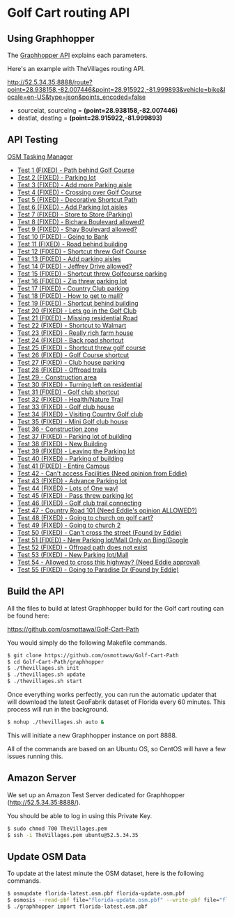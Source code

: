 Golf Cart routing API
=====================

Using Graphhopper
-----------------

The [Graphhopper API](https://github.com/graphhopper/directions-api/blob/master/docs-routing.md) explains each parameters.

Here's an example with TheVillages routing API.

http://52.5.34.35:8888/route?point=28.938158,-82.007446&point=28.915922,-81.999893&vehicle=bike&locale=en-US&type=json&points_encoded=false

- sourcelat, sourcelng = **(point=28.938158,-82.007446)**
- destlat, destlng = **(point=28.915922,-81.999893)**

API Testing
-----------

[OSM Tasking Manager](http://tasks.osmcanada.ca/project/12)

- [Test 1 (FIXED) - Path behind Golf Course](http://52.5.34.35:8888/?point=28.939026%2C-81.964225&point=28.936848%2C-81.958013&vehicle=bike&locale=en-US&layer=Esri%20Aerial)
- [Test 2 (FIXED) - Parking lot](http://52.5.34.35:8888/?point=28.935562%2C-81.971344&point=28.934763%2C-81.971709&vehicle=bike&locale=en-US&layer=Esri%20Aerial)
- [Test 3 (FIXED) - Add more Parking aisle](http://52.5.34.35:8888/?point=28.843283%2C-82.021512&point=28.845397%2C-82.023861&vehicle=bike&locale=en-US&layer=Esri%20Aerial)
- [Test 4 (FIXED) - Crossing over Golf Course](http://52.5.34.35:8888/?point=28.938885%2C-81.957643&point=28.93751%2C-81.958131&vehicle=bike&locale=en-US&layer=Esri%20Aerial)
- [Test 5 (FIXED) - Decorative Shortcut Path](http://52.5.34.35:8888/?point=28.939176%2C-81.952541&point=28.93989%2C-81.951646&vehicle=bike&locale=en-US&layer=Esri%20Aerial)
- [Test 6 (FIXED) - Add Parking lot aisles](http://52.5.34.35:8888/?point=28.936524%2C-81.94435&point=28.937407%2C-81.943454&vehicle=bike&locale=en-US&layer=Esri%20Aerial)
- [Test 7 (FIXED) - Store to Store (Parking)](http://52.5.34.35:8888/?point=28.939702%2C-81.945246&point=28.938561%2C-81.943932&vehicle=bike&locale=en-US&layer=Esri%20Aerial)
- [Test 8 (FIXED) - Bichara Boulevard allowed?](http://52.5.34.35:8888/?point=28.938975%2C-81.945176&point=28.936763%2C-81.942354&vehicle=bike&locale=en-US&layer=Esri%20Aerial)
- [Test 9 (FIXED) - Shay Boulevard allowed?](http://52.5.34.35:8888/?point=28.937979%2C-81.939796&point=28.93859%2C-81.939774&vehicle=bike&locale=en-US&layer=Esri%20Aerial)
- [Test 10 (FIXED) - Going to Bank](http://52.5.34.35:8888/?point=28.937162%2C-81.940295&point=28.937895%2C-81.939849&vehicle=bike&locale=en-US&layer=Esri%20Aerial)
- [Test 11 (FIXED) - Road behind building](http://52.5.34.35:8888/?point=28.937914%2C-81.941764&point=28.938651%2C-81.942827&vehicle=bike&locale=en-US&layer=Esri%20Aerial)
- [Test 12 (FIXED) - Shortcut threw Golf Course](http://52.5.34.35:8888/?point=28.931125%2C-81.917726&point=28.931266%2C-81.922147&vehicle=bike&locale=en-US&layer=Esri%20Aerial)
- [Test 13 (FIXED) - Add parking aisles](http://52.5.34.35:8888/?point=28.937022%2C-81.935778&point=28.937172%2C-81.933728&vehicle=bike&locale=en-US&layer=Esri%20Aerial)
- [Test 14 (FIXED) - Jeffrey Drive allowed?](http://52.5.34.35:8888/?point=28.937857%2C-81.933374&point=28.938463%2C-81.933342&vehicle=bike&locale=en-US&layer=Esri%20Aerial)
- [Test 15 (FIXED) - Shortcut threw Golfcourse parking](http://52.5.34.35:8888/?point=28.945209%2C-81.939447&point=28.946124%2C-81.940702&vehicle=bike&locale=en-US&layer=Esri%20Aerial)
- [Test 16 (FIXED) - Zip threw parking lot](http://52.5.34.35:8888/?point=28.953513%2C-81.941716&point=28.954104%2C-81.941389&vehicle=bike&locale=en-US&layer=Esri%20Aerial)
- [Test 17 (FIXED) - Country Club parking](http://52.5.34.35:8888/?point=28.950964%2C-81.946437&point=28.95149%2C-81.946657&vehicle=bike&locale=en-US&layer=Esri%20Aerial)
- [Test 18 (FIXED) - How to get to mall?](http://52.5.34.35:8888/?point=28.950654%2C-81.954736&point=28.951452%2C-81.957386&vehicle=bike&locale=en-US&layer=Esri%20Aerial)
- [Test 19 (FIXED) - Shortcut behind building](http://52.5.34.35:8888/?point=28.94811%2C-81.949591&point=28.948232%2C-81.951082&vehicle=bike&locale=en-US&layer=Esri%20Aerial)
- [Test 20 (FIXED) - Lets go in the Golf Club](http://52.5.34.35:8888/?point=28.96543%2C-81.960513&point=28.966735%2C-81.96113&vehicle=bike&locale=en-US&layer=Esri%20Aerial)
- [Test 21 (FIXED) - Missing residential Road](http://52.5.34.35:8888/?point=28.960995%2C-81.960792&point=28.960638%2C-81.962122&vehicle=bike&locale=en-US&layer=Esri%20Aerial)
- [Test 22 (FIXED) - Shortcut to Walmart](http://52.5.34.35:8888/?point=28.961248%2C-81.964654&point=28.962238%2C-81.962943&vehicle=bike&locale=en-US&layer=Esri%20Aerial)
- [Test 23 (FIXED) - Really rich farm house](http://52.5.34.35:8888/?point=28.956559%2C-81.957107&point=28.959394%2C-81.953239&vehicle=bike&locale=en-US&layer=Esri%20Aerial)
- [Test 24 (FIXED) - Back road shortcut](http://52.5.34.35:8888/?point=28.973845%2C-81.96091&point=28.973986%2C-81.962396&vehicle=bike&locale=en-US&layer=Esri%20Aerial)
- [Test 25 (FIXED) - Shortcut threw golf course](http://52.5.34.35:8888/?point=28.969349%2C-81.955422&point=28.968889%2C-81.953706&vehicle=bike&locale=en-US&layer=Esri%20Aerial)
- [Test 26 (FIXED) - Golf Course shortcut](http://52.5.34.35:8888/?point=28.944988%2C-81.963834&point=28.946425%2C-81.965169&vehicle=bike&locale=en-US&layer=Esri%20Aerial)
- [Test 27 (FIXED) - Club house parking](http://52.5.34.35:8888/?point=28.960258%2C-81.982679&point=28.959267%2C-81.982893&vehicle=bike&locale=en-US&layer=Esri%20Aerial)
- [Test 28 (FIXED) - Offroad trails](http://52.5.34.35:8888/?point=28.95532%2C-81.987276&point=28.963825%2C-81.995559&vehicle=bike&locale=en-US&layer=Esri%20Aerial)
- [Test 29 - Construction area](http://52.5.34.35:8888/?point=28.971325%2C-81.96761&point=28.974112%2C-81.968082&vehicle=bike&locale=en-US&layer=Esri%20Aerial)
- [Test 30 (FIXED) - Turning left on residential](http://52.5.34.35:8888/?point=28.964989%2C-81.987426&point=28.964219%2C-81.987614&vehicle=bike&locale=en-US&layer=Esri%20Aerial)
- [Test 31 (FIXED) - Golf club shortcut](http://52.5.34.35:8888/?point=28.972385%2C-82.013422&point=28.972812%2C-82.013036&vehicle=bike&locale=en-US&layer=Esri%20Aerial)
- [Test 32 (FIXED) - Health/Nature Trail](http://52.5.34.35:8888/?point=28.965552%2C-82.000666&point=28.963168%2C-81.997919&vehicle=bike&locale=en-US&layer=Esri%20Aerial)
- [Test 33 (FIXED) - Golf club house](http://52.5.34.35:8888/?point=28.971278%2C-82.029376&point=28.970306%2C-82.029478&vehicle=bike&locale=en-US&layer=Esri%20Aerial)
- [Test 34 (FIXED) - Visiting Country Golf club](http://52.5.34.35:8888/?point=28.92843%2C-82.008294&point=28.927688%2C-82.0078&vehicle=bike&locale=en-US&layer=Esri%20Aerial)
- [Test 35 (FIXED) - Mini Golf club house](http://52.5.34.35:8888/?point=28.94722%2C-81.992465&point=28.947481%2C-81.992866&vehicle=bike&locale=en-US&layer=Esri%20Aerial)
- [Test 36 - Construction zone](http://52.5.34.35:8888/?point=28.929482%2C-81.996524&point=28.926665%2C-81.99867&vehicle=bike&locale=en-US&layer=Esri%20Aerial)
- [Test 37 (FIXED) - Parking lot of building](http://52.5.34.35:8888/?point=28.933407%2C-82.001127&point=28.933782%2C-82.0008&vehicle=bike&locale=en-US&layer=Esri%20Aerial)
- [Test 38 (FIXED) - New Building](http://52.5.34.35:8888/?point=28.926444%2C-82.011909&point=28.926759%2C-82.012317&vehicle=bike&locale=en-US&layer=Esri%20Aerial)
- [Test 39 (FIXED) - Leaving the Parking lot](http://52.5.34.35:8888/?point=28.925796%2C-82.002452&point=28.925505%2C-82.002377&vehicle=bike&locale=en-US&layer=Esri%20Aerial)
- [Test 40 (FIXED) - Parking of building](http://52.5.34.35:8888/?point=28.92859%2C-82.027788&point=28.928801%2C-82.027043&vehicle=bike&locale=en-US&layer=Esri%20Aerial)
- [Test 41 (FIXED) - Entire Campus](http://52.5.34.35:8888/?point=28.925233%2C-82.028738&point=28.925176%2C-82.027386&vehicle=bike&locale=en-US&layer=Esri%20Aerial)
- [Test 42 - Can't access Facilities (Need opinion from Eddie)](http://52.5.34.35:8888/?point=28.929688%2C-82.028126&point=28.931491%2C-82.028298&vehicle=bike&locale=en-US&layer=Esri%20Aerial)
- [Test 43 (FIXED) - Advance Parking lot](http://52.5.34.35:8888/?point=28.925181%2C-82.026372&point=28.925275%2C-82.024484&vehicle=bike&locale=en-US&layer=Esri%20Aerial)
- [Test 44 (FIXED) - Lots of One way!](http://52.5.34.35:8888/?point=28.925312%2C-82.028614&point=28.923082%2C-82.02649&vehicle=bike&locale=en-US&layer=Esri%20Aerial)
- [Test 45 (FIXED) - Pass threw parking lot](http://52.5.34.35:8888/?point=28.929904%2C-82.017778&point=28.92905%2C-82.017859&vehicle=bike&locale=en-US&layer=Esri%20Aerial)
- [Test 46 (FIXED) - Golf club trail connecting](http://52.5.34.35:8888/?point=28.952597%2C-82.011244&point=28.95325%2C-82.015697&vehicle=bike&locale=en-US&layer=Esri%20Aerial)
- [Test 47 - Country Road 101 (Need Eddie's opinion ALLOWED?)](http://52.5.34.35:8888/?point=28.932627%2C-82.018851&point=28.936843%2C-82.020385&vehicle=bike&locale=en-US&layer=Esri%20Aerial)
- [Test 48 (FIXED) - Going to church on golf cart?](http://52.5.34.35:8888/?point=28.983207%2C-82.035459&point=28.984802%2C-82.034118&vehicle=bike&locale=en-US&layer=Esri%20Aerial)
- [Test 49 (FIXED) - Going to church 2](http://52.5.34.35:8888/?point=28.978974%2C-82.024677&point=28.980504%2C-82.026104&vehicle=bike&locale=en-US&layer=Esri%20Aerial)
- [Test 50 (FIXED) - Can't cross the street (Found by Eddie)](http://52.5.34.35:8888/?point=28.928148%2C-82.01722&point=28.928092%2C-82.015107&vehicle=bike&locale=en-US&layer=Lyrk)
- [Test 51 (FIXED) - New Parking lot/Mall Only on Bing/Google](http://52.5.34.35:8888/?point=28.954268%2C-81.954961&point=28.95332%2C-81.956173&vehicle=bike&locale=en-US&layer=Esri%20Aerial)
- [Test 52 (FIXED) - Offroad path does not exist](http://52.5.34.35:8888/?point=28.953039%2C-81.95613&point=28.955968%2C-81.958174&vehicle=bike&locale=en-US&layer=Esri%20Aerial)
- [Test 53 (FIXED) - New Parking lot/Mall](http://52.5.34.35:8888/?point=28.95286%2C-81.966097&point=28.951199%2C-81.96533&vehicle=bike&locale=en-US&layer=Esri%20Aerial)
- [Test 54 - Allowed to cross this highway? (Need Eddie approval)](http://52.5.34.35:8888/?point=28.956888%2C-81.963447&point=28.957864%2C-81.962128&vehicle=bike&locale=en-US&layer=Esri%20Aerial)
- [Test 55 (FIXED) - Going to Paradise Dr (Found by Eddie)](http://52.5.34.35:8888/?point=28.942909%2C-81.948277&point=28.946871%2C-81.948996&vehicle=bike&locale=en-US&layer=Esri%20Aerial)

Build the API
-------------

All the files to build at latest Graphhopper build for the Golf cart routing can be found here:

https://github.com/osmottawa/Golf-Cart-Path

You would simply do the following Makefile commands.

```bash
$ git clone https://github.com/osmottawa/Golf-Cart-Path
$ cd Golf-Cart-Path/graphhopper
$ ./thevillages.sh init
$ ./thevillages.sh update
$ ./thevillages.sh start
```

Once everything works perfectly, you can run the automatic updater that will download the latest GeoFabrik dataset of Florida every 60 minutes. This process will run in the background.

```bash
$ nohup ./thevillages.sh auto &
```

This will initiate a new Graphhopper instance on port 8888.

All of the commands are based on an Ubuntu OS, so CentOS will have a few issues running this.

Amazon Server
-------------

We set up an Amazon Test Server dedicated for Graphhopper (http://52.5.34.35:8888/).

You should be able to log in using this Private Key.

```bash
$ sudo chmod 700 TheVillages.pem
$ ssh -i TheVillages.pem ubuntu@52.5.34.35
```

Update OSM Data
---------------

To update at the latest minute the OSM dataset, here is the following commands.

```bash
$ osmupdate florida-latest.osm.pbf florida-update.osm.pbf
$ osmosis --read-pbf file="florida-update.osm.pbf" --write-pbf file="florida-latest.osm.pbf"
$ ./graphhopper import florida-latest.osm.pbf
```
